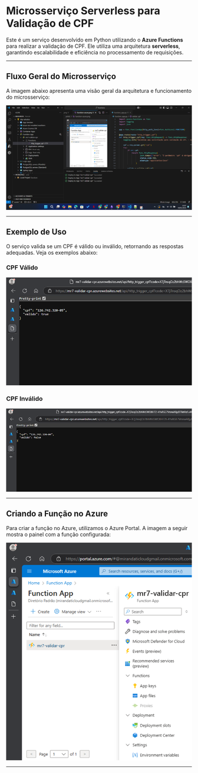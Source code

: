 # Microsserviço Serverless para Validação de CPF

Este é um serviço desenvolvido em Python utilizando o **Azure Functions** para realizar a validação de CPF. Ele utiliza uma arquitetura **serverless**, garantindo escalabilidade e eficiência no processamento de requisições.

---

## **Fluxo Geral do Microsserviço**

A imagem abaixo apresenta uma visão geral da arquitetura e funcionamento do microsserviço:

![Visão Geral](prints/imagem-geral.png)

---

## **Exemplo de Uso**

O serviço valida se um CPF é válido ou inválido, retornando as respostas adequadas. Veja os exemplos abaixo:

### CPF Válido
![CPF Válido](prints/cpf-valido.png)

### CPF Inválido
![CPF Inválido](prints/cpf-invalido.png)

---

## **Criando a Função no Azure**

Para criar a função no Azure, utilizamos o Azure Portal. A imagem a seguir mostra o painel com a função configurada:

![Função no Azure](prints/function-azure.png)

---

